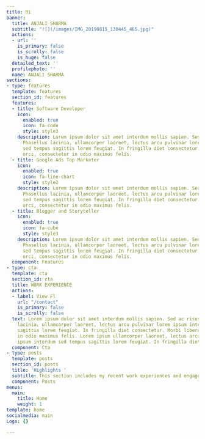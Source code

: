 ```yaml
---
title: Hi
banner:
  title: ANJALI SHARMA
  subtitle: "![](/images/IMG_20190815_130445_465.jpg)"
  actions:
  - url: ''
    is_primary: false
    is_scrolly: false
    is_huge: false
  detailed_text: ''
  profilephoto: ''
  name: ANJALI SHARMA
sections:
- type: features
  template: features
  section_id: features
  features:
  - title: Software Developer
    icon:
      enabled: true
      icon: fa-code
      style: style3
    description: Lorem ipsum dolor sit amet interdum mollis sapien. Sed ac risus.
      Phasellus lacinia, ullamcorper laoreet, lectus arcu pulvinar lorem ipsum interdum
      sed tempus sagittis lorem feugiat. In fringilla diet consectetur. Morbi libero
      orci, consectetur in odio maximus felis.
  - title: Google Ads Top Marketer
    icon:
      enabled: true
      icon: fa-line-chart
      style: style2
    description: Lorem ipsum dolor sit amet interdum mollis sapien. Sed ac risus.
      Phasellus lacinia, ullamcorper laoreet, lectus arcu pulvinar lorem ipsum interdum
      sed tempus sagittis lorem feugiat. In fringilla diet consectetur. Morbi libero
      orci, consectetur in odio maximus felis.
  - title: Blogger and Storyteller
    icon:
      enabled: true
      icon: fa-cube
      style: style3
    description: Lorem ipsum dolor sit amet interdum mollis sapien. Sed ac risus.
      Phasellus lacinia, ullamcorper laoreet, lectus arcu pulvinar lorem ipsum interdum
      sed tempus sagittis lorem feugiat. In fringilla diet consectetur. Morbi libero
      orci, consectetur in odio maximus felis.
  component: Features
- type: cta
  template: cta
  section_id: cta
  title: WORK EXPERIENCE
  actions:
  - label: View Fl
    url: "/contact"
    is_primary: false
    is_scrolly: false
  text: Lorem ipsum dolor sit amet interdum mollis sapien. Sed ac risus. Phasellus
    lacinia, ullamcorper laoreet, lectus arcu pulvinar lorem ipsum interdum sed tempus
    sagittis lorem feugiat. In fringilla diet consectetur. Morbi libero orci, consectetur
    in odio maximus felis. Lorem ipsum ullamcorper laoreet, lectus arcu pulvinar lorem
    ipsum interdum sed tempus sagittis lorem feugiat. In fringilla diet consectetur.
  component: Cta
- type: posts
  template: posts
  section_id: posts
  title: 'Highlights '
  subtitle: This section includes my recent work experiences and engagements
  component: Posts
menus:
  main:
    title: Home
    weight: 1
template: home
socialmedia: main
Logs: {}

---
```

